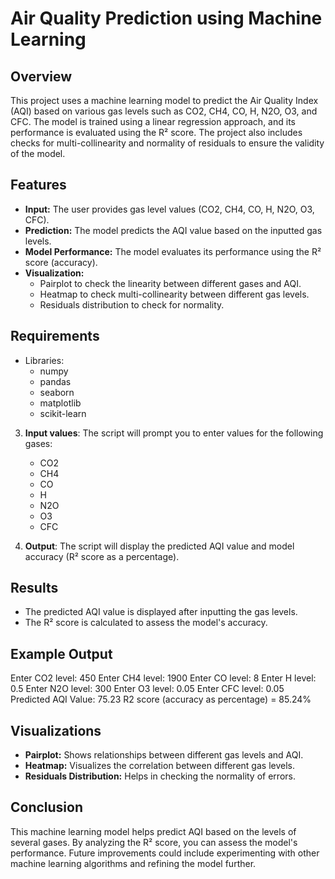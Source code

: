 # Air Quality Prediction using Machine Learning

## Overview

This project uses a machine learning model to predict the Air Quality Index (AQI) based on various gas levels such as CO2, CH4, CO, H, N2O, O3, and CFC. The model is trained using a linear regression approach, and its performance is evaluated using the R² score. The project also includes checks for multi-collinearity and normality of residuals to ensure the validity of the model.

## Features

- **Input:** The user provides gas level values (CO2, CH4, CO, H, N2O, O3, CFC).
- **Prediction:** The model predicts the AQI value based on the inputted gas levels.
- **Model Performance:** The model evaluates its performance using the R² score (accuracy).
- **Visualization:** 
  - Pairplot to check the linearity between different gases and AQI.
  - Heatmap to check multi-collinearity between different gas levels.
  - Residuals distribution to check for normality.

## Requirements
- Libraries:
  - numpy
  - pandas
  - seaborn
  - matplotlib
  - scikit-learn

3. **Input values**: The script will prompt you to enter values for the following gases:
   - CO2
   - CH4
   - CO
   - H
   - N2O
   - O3
   - CFC
   
4. **Output**: The script will display the predicted AQI value and model accuracy (R² score as a percentage).

## Results

- The predicted AQI value is displayed after inputting the gas levels.
- The R² score is calculated to assess the model's accuracy.

## Example Output

Enter CO2 level: 450
Enter CH4 level: 1900
Enter CO level: 8
Enter H level: 0.5
Enter N2O level: 300
Enter O3 level: 0.05
Enter CFC level: 0.05
Predicted AQI Value: 75.23
R2 score (accuracy as percentage) = 85.24%

## Visualizations

- **Pairplot:** Shows relationships between different gas levels and AQI.
- **Heatmap:** Visualizes the correlation between different gas levels.
- **Residuals Distribution:** Helps in checking the normality of errors.

## Conclusion

This machine learning model helps predict AQI based on the levels of several gases. By analyzing the R² score, you can assess the model's performance. Future improvements could include experimenting with other machine learning algorithms and refining the model further.
